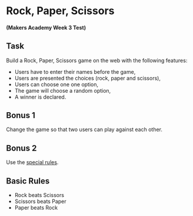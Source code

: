 # Rock, Paper, Scissors
#### (Makers Academy Week 3 Test)

## Task
Build a Rock, Paper, Scissors game on the web with the following features:
* Users have to enter their names before the game,
* Users are presented the choices (rock, paper and scissors),
* Users can choose one one option,
* The game will choose a random option,
* A winner is declared.

## Bonus 1
Change the game so that two users can play against each other.

## Bonus 2
Use the [special rules](http://en.wikipedia.org/wiki/Rock-paper-scissors-lizard-Spock).

## Basic Rules
* Rock beats Scissors
* Scissors beats Paper
* Paper beats Rock
